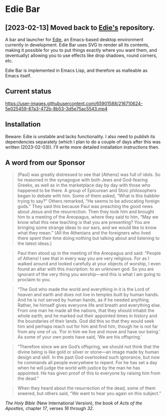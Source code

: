 # Edie Bar

## [2023-02-13] Moved back to [Edie's](https://github.com/dleal-mojotech/edie) repository.

A bar and launcher for [Edie](https://github.com/dleal-mojotech/edie), an Emacs-based desktop environment currently in development. Edie Bar uses SVG to render all its contents, making it possible for you to put things exactly where you want them, and (eventually) allowing you to use effects like drop shadows, round corners, etc.

Edie Bar is implemented in Emacs Lisp, and therefore as malleable as Emacs itself.

## Current status

https://user-images.githubusercontent.com/65901588/216710624-5e025459-87a3-472b-8b53-3d5e75ac5543.mp4

## Installation

Beware: Edie is unstable and lacks functionality. I also need to publish its dependencies separately (which I plan to do a couple of days after this was written (2023-02-03)). I'll write more detailed installation instructions then.

## A word from our Sponsor

> [Paul] was greatly distressed to see that [Athens] was full of idols. So he reasoned in the synagogue with both Jews and God-fearing Greeks, as well as in the marketplace day by day with those who happened to be there. A group of Epicurean and Stoic philosophers began to debate with him. Some of them asked, “What is this babbler trying to say?” Others remarked, “He seems to be advocating foreign gods.” They said this because Paul was preaching the good news about Jesus and the resurrection. Then they took him and brought him to a meeting of the Areopagus, where they said to him, “May we know what this new teaching is that you are presenting? You are bringing some strange ideas to our ears, and we would like to know what they mean.” (All the Athenians and the foreigners who lived there spent their time doing nothing but talking about and listening to the latest ideas.)

> Paul then stood up in the meeting of the Areopagus and said: “People of Athens! I see that in every way you are very religious. For as I walked around and looked carefully at your objects of worship, I even found an altar with this inscription: to an unknown god. So you are ignorant of the very thing you worship—and this is what I am going to proclaim to you.

> “The God who made the world and everything in it is the Lord of heaven and earth and does not live in temples built by human hands. And he is not served by human hands, as if he needed anything. Rather, he himself gives everyone life and breath and everything else. From one man he made all the nations, that they should inhabit the whole earth; and he marked out their appointed times in history and the boundaries of their lands. God did this so that they would seek him and perhaps reach out for him and find him, though he is not far from any one of us. ‘For in him we live and move and have our being.’ As some of your own poets have said, ‘We are his offspring.’

> “Therefore since we are God’s offspring, we should not think that the divine being is like gold or silver or stone—an image made by human design and skill. In the past God overlooked such ignorance, but now he commands all people everywhere to repent. For he has set a day when he will judge the world with justice by the man he has appointed. He has given proof of this to everyone by raising him from the dead.”

> When they heard about the resurrection of the dead, some of them sneered, but others said, “We want to hear you again on this subject.”

*The Holy Bible* (New International Version), the book of *Acts of the Apostles,* chapter *17*, verses *16* through *32*.

